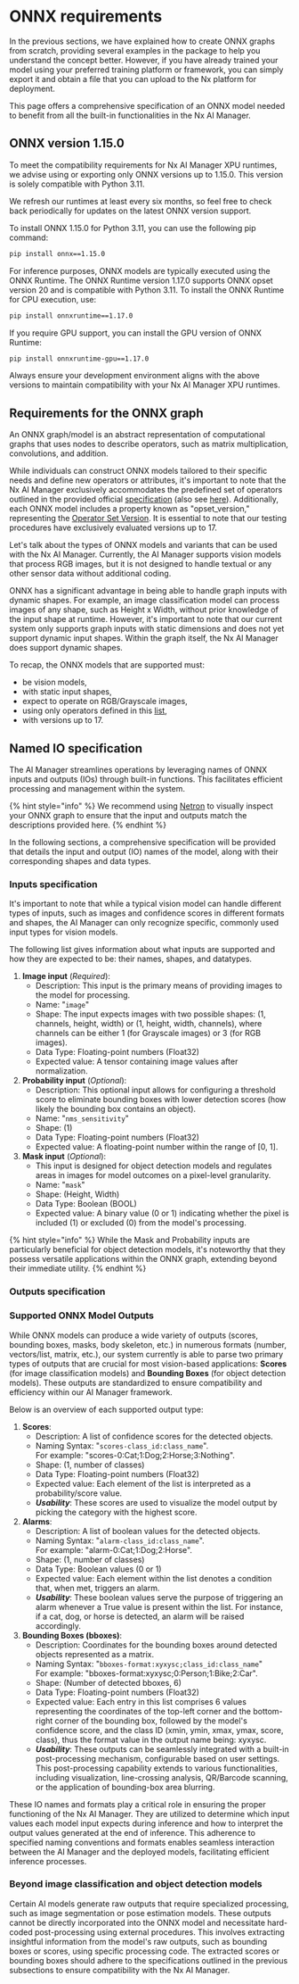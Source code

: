 # ONNX requirements

In the previous sections, we have explained how to create ONNX graphs from scratch, providing several examples in the package to help you understand the concept better. However, if you have already trained your model using your preferred training platform or framework, you can simply export it and obtain a file that you can upload to the Nx platform for deployment.

This page offers a comprehensive specification of an ONNX model needed to benefit from all the built-in functionalities in the Nx AI Manager.

## ONNX version **1.15.0**

To meet the compatibility requirements for Nx AI Manager XPU runtimes, we advise using or exporting only ONNX versions up to 1.15.0. This version is solely compatible with Python 3.11.

We refresh our runtimes at least every six months, so feel free to check back periodically for updates on the latest ONNX version support.

To install ONNX 1.15.0 for Python 3.11, you can use the following pip command:

```bash
pip install onnx==1.15.0
```

For inference purposes, ONNX models are typically executed using the ONNX Runtime. The ONNX Runtime version 1.17.0 supports ONNX opset version 20 and is compatible with Python 3.11. To install the ONNX Runtime for CPU execution, use:

```bash
pip install onnxruntime==1.17.0
```

If you require GPU support, you can install the GPU version of ONNX Runtime:

```bash
pip install onnxruntime-gpu==1.17.0
```

Always ensure your development environment aligns with the above versions to maintain compatibility with your Nx AI Manager XPU runtimes.

## Requirements for the ONNX graph

An ONNX graph/model is an abstract representation of computational graphs that uses nodes to describe operators, such as matrix multiplication, convolutions, and addition.&#x20;

While individuals can construct ONNX models tailored to their specific needs and define new operators or attributes, it's important to note that the Nx AI Manager exclusively accommodates the predefined set of operators outlined in the provided official [specification](https://onnx.ai/onnx/operators/) (also see [here](https://github.com/onnx/onnx/blob/main/docs/Operators.md)). Additionally, each ONNX model includes a property known as "opset\_version," representing the [Operator Set Version](https://github.com/onnx/onnx/blob/main/docs/Versioning.md#operator-sets). It is essential to note that our testing procedures have exclusively evaluated versions up to 17.

Let's talk about the types of ONNX models and variants that can be used with the Nx AI Manager. Currently, the AI Manager supports vision models that process RGB images, but it is not designed to handle textual or any other sensor data without additional coding.

ONNX has a significant advantage in being able to handle graph inputs with dynamic shapes. For example, an image classification model can process images of any shape, such as Height x Width, without prior knowledge of the input shape at runtime. However, it's important to note that our current system only supports graph inputs with static dimensions and does not yet support dynamic input shapes. Within the graph itself, the Nx AI Manager does support dynamic shapes.

To recap, the ONNX models that are supported must:

* be vision models,
* with static input shapes,
* expect to operate on RGB/Grayscale images,
* using only operators defined in this [list](https://onnx.ai/onnx/operators/),&#x20;
* with versions up to 17.

## Named IO specification

The AI Manager streamlines operations by leveraging names of ONNX inputs and outputs (IOs) through built-in functions. This facilitates efficient processing and management within the system.

{% hint style="info" %}
We recommend using [Netron](https://netron.app) to visually inspect your ONNX graph to ensure that the input and outputs match the descriptions provided here.
{% endhint %}

In the following sections, a comprehensive specification will be provided that details the input and output (IO) names of the model, along with their corresponding shapes and data types.

### Inputs specification

It's important to note that while a typical vision model can handle different types of inputs, such as images and confidence scores in different formats and shapes, the AI Manager can only recognize specific, commonly used input types for vision models.&#x20;

The following list gives information about what inputs are supported and how they are expected to be: their names, shapes, and datatypes.

1. **Image input** (_Required_):
   * Description: This input is the primary means of providing images to the model for processing.
   * Name: "`image`"
   * Shape:  The input expects images with two possible shapes: (1, channels, height, width) or (1, height, width, channels), where channels can be either 1 (for Grayscale images) or 3 (for RGB images).
   * Data Type: Floating-point numbers (Float32)
   * Expected value: A tensor containing image values after normalization.
2. **Probability input** (_Optional_):
   * Description: This optional input allows for configuring a threshold score to eliminate bounding boxes with lower detection scores (how likely the bounding box contains an object).&#x20;
   * Name: "`nms_sensitivity`"
   * Shape: (1)
   * Data Type: Floating-point numbers (Float32)
   * Expected value: A floating-point number within the range of \[0, 1].
3. **Mask input** (_Optional_):
   * This input is designed for object detection models and regulates areas in images for model outcomes on a pixel-level granularity.
   * Name: "`mask`"
   * Shape: (Height, Width)
   * Data Type: Boolean (BOOL)
   * Expected value:  A binary value (0 or 1) indicating whether the pixel is included (1) or excluded (0) from the model's processing.

{% hint style="info" %}
While the Mask and Probability inputs are particularly beneficial for object detection models, it's noteworthy that they possess versatile applications within the ONNX graph, extending beyond their immediate utility.
{% endhint %}

### Outputs specification

### Supported ONNX Model Outputs

While ONNX models can produce a wide variety of outputs (scores, bounding boxes, masks, body skeleton, etc.) in numerous formats (number, vectors/list, matrix, etc.), our system currently is able to parse two primary types of outputs that are crucial for most vision-based applications: **Scores** (for image classification models) and **Bounding Boxes** (for object detection models). These outputs are standardized to ensure compatibility and efficiency within our AI Manager framework.&#x20;

Below is an overview of each supported output type:

1. **Scores**:
   * Description: A list of confidence scores for the detected objects.
   * Naming Syntax: "`scores-class_id:class_name`". \
     For example: "scores-0:Cat;1:Dog;2:Horse;3:Nothing".
   * Shape: (1, number of classes)
   * Data Type: Floating-point numbers (Float32)
   * Expected value: Each element of the list is interpreted as a probability/score value.
   * _**Usability**_: These scores are used to visualize the model output by picking the category with the highest score.
2. **Alarms**:
   * Description: A list of boolean values for the detected objects.
   * Naming Syntax: "`alarm-class_id:class_name`". \
     For example: "alarm-0:Cat;1:Dog;2:Horse".
   * Shape: (1, number of classes)
   * Data Type: Boolean values (0 or 1)
   * Expected value: Each element within the list denotes a condition that, when met, triggers an alarm.
   * _**Usability**_: These boolean values serve the purpose of triggering an alarm whenever a True value is present within the list. For instance, if a cat, dog, or horse is detected, an alarm will be raised accordingly.
3. **Bounding Boxes (bboxes)**:
   * Description: Coordinates for the bounding boxes around detected objects represented as a matrix.
   * Naming Syntax: "`bboxes-format:xyxysc;class_id:class_name`"\
     For example: "bboxes-format:xyxysc;0:Person;1:Bike;2:Car".
   * Shape: (Number of detected bboxes, 6)
   * Data Type: Floating-point numbers (Float32)
   * Expected value: Each entry in this list comprises 6 values representing the coordinates of the top-left corner and the bottom-right corner of the bounding box, followed by the model's confidence score, and the class ID (xmin, ymin, xmax, ymax, score, class), thus the format value in the output name being: xyxysc.
   * _**Usability**_: These outputs can be seamlessly integrated with a built-in post-processing mechanism, configurable based on user settings. This post-processing capability extends to various functionalities, including visualization, line-crossing analysis, QR/Barcode scanning, or the application of bounding-box area blurring.

These IO names and formats play a critical role in ensuring the proper functioning of the Nx AI Manager. They are utilized to determine which input values each model input expects during inference and how to interpret the output values generated at the end of inference. This adherence to specified naming conventions and formats enables seamless interaction between the AI Manager and the deployed models, facilitating efficient inference processes.

### Beyond image classification and object detection models

Certain AI models generate raw outputs that require specialized processing, such as image segmentation or pose estimation models. These outputs cannot be directly incorporated into the ONNX model and necessitate hard-coded post-processing using external procedures. This involves extracting insightful information from the model's raw outputs, such as bounding boxes or scores, using specific processing code. The extracted scores or bounding boxes should adhere to the specifications outlined in the previous subsections to ensure compatibility with the Nx AI Manager.
